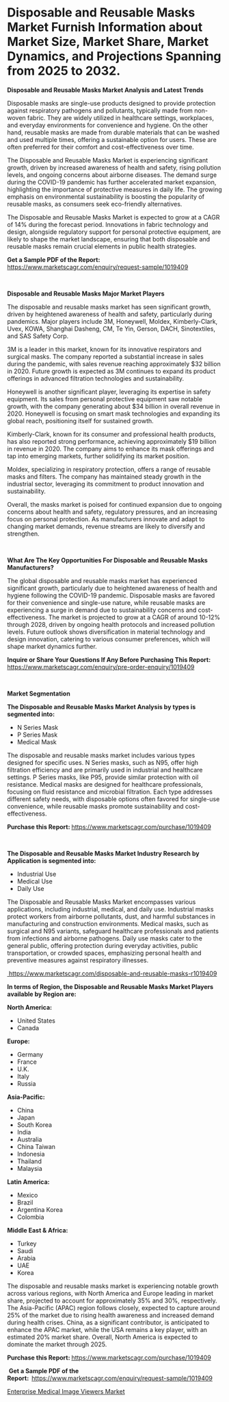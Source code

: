 <p><h1>Disposable and Reusable Masks Market Furnish Information about Market Size, Market Share, Market Dynamics, and Projections Spanning from 2025 to 2032.</h1></p><p><strong>Disposable and Reusable Masks Market Analysis and Latest Trends</strong></p>
<p><p>Disposable masks are single-use products designed to provide protection against respiratory pathogens and pollutants, typically made from non-woven fabric. They are widely utilized in healthcare settings, workplaces, and everyday environments for convenience and hygiene. On the other hand, reusable masks are made from durable materials that can be washed and used multiple times, offering a sustainable option for users. These are often preferred for their comfort and cost-effectiveness over time.</p><p>The Disposable and Reusable Masks Market is experiencing significant growth, driven by increased awareness of health and safety, rising pollution levels, and ongoing concerns about airborne diseases. The demand surge during the COVID-19 pandemic has further accelerated market expansion, highlighting the importance of protective measures in daily life. The growing emphasis on environmental sustainability is boosting the popularity of reusable masks, as consumers seek eco-friendly alternatives.</p><p>The Disposable and Reusable Masks Market is expected to grow at a CAGR of 14% during the forecast period. Innovations in fabric technology and design, alongside regulatory support for personal protective equipment, are likely to shape the market landscape, ensuring that both disposable and reusable masks remain crucial elements in public health strategies.</p></p>
<p><strong>Get a Sample PDF of the Report:&nbsp;</strong> <a href="https://www.marketscagr.com/enquiry/request-sample/1019409?utm_campaign=3172&utm_medium=2&utm_source=Github&utm_content=ia&utm_term=21032025&utm_id=disposable-and-reusable-masks">https://www.marketscagr.com/enquiry/request-sample/1019409</a></p>
<p>&nbsp;</p>
<p><strong>Disposable and Reusable Masks Major Market Players</strong></p>
<p><p>The disposable and reusable masks market has seen significant growth, driven by heightened awareness of health and safety, particularly during pandemics. Major players include 3M, Honeywell, Moldex, Kimberly-Clark, Uvex, KOWA, Shanghai Dasheng, CM, Te Yin, Gerson, DACH, Sinotextiles, and SAS Safety Corp.</p><p>3M is a leader in this market, known for its innovative respirators and surgical masks. The company reported a substantial increase in sales during the pandemic, with sales revenue reaching approximately $32 billion in 2020. Future growth is expected as 3M continues to expand its product offerings in advanced filtration technologies and sustainability.</p><p>Honeywell is another significant player, leveraging its expertise in safety equipment. Its sales from personal protective equipment saw notable growth, with the company generating about $34 billion in overall revenue in 2020. Honeywell is focusing on smart mask technologies and expanding its global reach, positioning itself for sustained growth.</p><p>Kimberly-Clark, known for its consumer and professional health products, has also reported strong performance, achieving approximately $19 billion in revenue in 2020. The company aims to enhance its mask offerings and tap into emerging markets, further solidifying its market position.</p><p>Moldex, specializing in respiratory protection, offers a range of reusable masks and filters. The company has maintained steady growth in the industrial sector, leveraging its commitment to product innovation and sustainability.</p><p>Overall, the masks market is poised for continued expansion due to ongoing concerns about health and safety, regulatory pressures, and an increasing focus on personal protection. As manufacturers innovate and adapt to changing market demands, revenue streams are likely to diversify and strengthen.</p></p>
<p>&nbsp;</p>
<p><strong>What Are The Key Opportunities For Disposable and Reusable Masks Manufacturers?</strong></p>
<p><p>The global disposable and reusable masks market has experienced significant growth, particularly due to heightened awareness of health and hygiene following the COVID-19 pandemic. Disposable masks are favored for their convenience and single-use nature, while reusable masks are experiencing a surge in demand due to sustainability concerns and cost-effectiveness. The market is projected to grow at a CAGR of around 10-12% through 2028, driven by ongoing health protocols and increased pollution levels. Future outlook shows diversification in material technology and design innovation, catering to various consumer preferences, which will shape market dynamics further.</p></p>
<p><strong>Inquire or Share Your Questions If Any Before Purchasing This Report:</strong> <a href="https://www.marketscagr.com/enquiry/pre-order-enquiry/1019409?utm_campaign=3172&utm_medium=2&utm_source=Github&utm_content=ia&utm_term=21032025&utm_id=disposable-and-reusable-masks">https://www.marketscagr.com/enquiry/pre-order-enquiry/1019409</a></p>
<p>&nbsp;</p>
<p><strong>Market Segmentation</strong></p>
<p><strong>The Disposable and Reusable Masks Market Analysis by types is segmented into:</strong></p>
<p><ul><li>N Series Mask</li><li>P Series Mask</li><li>Medical Mask</li></ul></p>
<p><p>The disposable and reusable masks market includes various types designed for specific uses. N Series masks, such as N95, offer high filtration efficiency and are primarily used in industrial and healthcare settings. P Series masks, like P95, provide similar protection with oil resistance. Medical masks are designed for healthcare professionals, focusing on fluid resistance and microbial filtration. Each type addresses different safety needs, with disposable options often favored for single-use convenience, while reusable masks promote sustainability and cost-effectiveness.</p></p>
<p><strong>Purchase this Report:&nbsp;</strong><a href="https://www.marketscagr.com/purchase/1019409?utm_campaign=3172&utm_medium=2&utm_source=Github&utm_content=ia&utm_term=21032025&utm_id=disposable-and-reusable-masks">https://www.marketscagr.com/purchase/1019409</a></p>
<p>&nbsp;</p>
<p><strong>The Disposable and Reusable Masks Market Industry Research by Application is segmented into:</strong></p>
<p><ul><li>Industrial Use</li><li>Medical Use</li><li>Daily Use</li></ul></p>
<p><p>The Disposable and Reusable Masks Market encompasses various applications, including industrial, medical, and daily use. Industrial masks protect workers from airborne pollutants, dust, and harmful substances in manufacturing and construction environments. Medical masks, such as surgical and N95 variants, safeguard healthcare professionals and patients from infections and airborne pathogens. Daily use masks cater to the general public, offering protection during everyday activities, public transportation, or crowded spaces, emphasizing personal health and preventive measures against respiratory illnesses.</p></p>
<p><a href="https://www.marketscagr.com/disposable-and-reusable-masks-r1019409?utm_campaign=3172&utm_medium=2&utm_source=Github&utm_content=ia&utm_term=21032025&utm_id=disposable-and-reusable-masks">&nbsp;https://www.marketscagr.com/disposable-and-reusable-masks-r1019409</a></p>
<p><strong>In terms of Region, the Disposable and Reusable Masks Market Players available by Region are:</strong></p>
<p>
    <p> <strong> North America: </strong>
        <ul>
            <li>United States</li>
            <li>Canada</li>
        </ul>
        </p> 
    <p> <strong> Europe: </strong>
        <ul>
            <li>Germany</li>
            <li>France</li>
            <li>U.K.</li>
            <li>Italy</li>
            <li>Russia</li>
        </ul>
        </p> 
    <p> <strong> Asia-Pacific: </strong>
        <ul>
            <li>China</li>
            <li>Japan</li>
            <li>South Korea</li>
            <li>India</li>
            <li>Australia</li>
            <li>China Taiwan</li>
            <li>Indonesia</li>
            <li>Thailand</li>
            <li>Malaysia</li>
        </ul>
        </p> 
    <p> <strong> Latin America: </strong>
        <ul>
            <li>Mexico</li>
            <li>Brazil</li>
            <li>Argentina Korea</li>
            <li>Colombia</li>
        </ul>
        </p> 
    <p> <strong> Middle East & Africa: </strong>
        <ul>
            <li>Turkey</li>
            <li>Saudi</li>
            <li>Arabia</li>
            <li>UAE</li>
            <li>Korea</li>
        </ul>
    </p>
    </p>
<p><p>The disposable and reusable masks market is experiencing notable growth across various regions, with North America and Europe leading in market share, projected to account for approximately 35% and 30%, respectively. The Asia-Pacific (APAC) region follows closely, expected to capture around 25% of the market due to rising health awareness and increased demand during health crises. China, as a significant contributor, is anticipated to enhance the APAC market, while the USA remains a key player, with an estimated 20% market share. Overall, North America is expected to dominate the market through 2025.</p></p>
<p><strong>Purchase this Report: </strong><a href="https://www.marketscagr.com/purchase/1019409?utm_campaign=3172&utm_medium=2&utm_source=Github&utm_content=ia&utm_term=21032025&utm_id=disposable-and-reusable-masks">https://www.marketscagr.com/purchase/1019409</a></p>
<p>&nbsp;<strong>Get a Sample PDF of the Report:&nbsp;&nbsp;</strong><a href="https://www.marketscagr.com/enquiry/request-sample/1019409?utm_campaign=3172&utm_medium=2&utm_source=Github&utm_content=ia&utm_term=21032025&utm_id=disposable-and-reusable-masks">https://www.marketscagr.com/enquiry/request-sample/1019409</a></p>
<p><strong></strong></p>
<p><p><a href="https://github.com/wakerizaak8g/Market-Research-Report-List-1/blob/main/enterprise-medical-image-viewers-market.md?utm_campaign=3172&utm_medium=2&utm_source=Github&utm_content=ia&utm_term=21032025&utm_id=disposable-and-reusable-masks">Enterprise Medical Image Viewers Market</a></p></p>